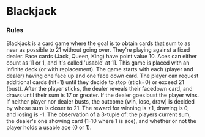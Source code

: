 # Blackjack

### Rules

Blackjack is a card game where the goal is to obtain cards that sum to as
near as possible to 21 without going over.  They're playing against a fixed
dealer.
Face cards (Jack, Queen, King) have point value 10.
Aces can either count as 11 or 1, and it's called 'usable' at 11.
This game is placed with an infinite deck (or with replacement).
The game starts with each (player and dealer) having one face up and one
face down card.
The player can request additional cards (hit=1) until they decide to stop
(stick=0) or exceed 21 (bust).
After the player sticks, the dealer reveals their facedown card, and draws
until their sum is 17 or greater.  If the dealer goes bust the player wins.
If neither player nor dealer busts, the outcome (win, lose, draw) is
decided by whose sum is closer to 21.  The reward for winning is +1,
drawing is 0, and losing is -1.
The observation of a 3-tuple of: the players current sum,
the dealer's one showing card (1-10 where 1 is ace),
and whether or not the player holds a usable ace (0 or 1).